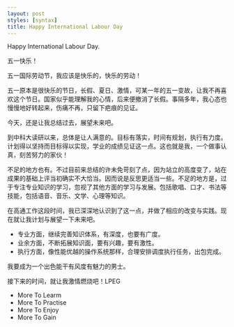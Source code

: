 ```yaml
---
layout: post
styles: [syntax]
title: Happy International Labour Day 
---
```


Happy International Labour Day.

五一快乐！

五一国际劳动节，我应该是快乐的，快乐的劳动！

五一原本是很快乐的节日，长假、夏日、激情，可某一年的五一变故，让我不再喜欢这个节日。国家似乎能理解我的心情，后来便撤消了长假。事隔多年，我心态也慢慢地好转起来，伤痛不再，只留下疤痕的见证。

今天，还是让我总结过去，展望未来吧。

到中科大读研以来，总体是让人满意的。目标有落实，时间有规划，执行有力度。计划得以坚持而目标得以实现，学业的成绩见证这一点。这也就是我，一个做事认真，刻苦努力的家伙！

不足的地方也有。不过目前来总结的许未免苛刻了点，因为站立的高度变了，站在成果的基础上评当初确实不大恰当。因而说是反思更适当一些。不足的地方是，过于专注专业知识的学习，忽视了其他方面的学习与发展。包括歌唱、口才、书法等技能，包括语音、音乐、文学、心理等知识。

在高通工作这段时间，我已深深地认识到了这一点，并做了相应的改变与实践。现在就让我计划与展望一下未来吧。

- 专业方面，继续完善知识体系，有深度，也要有广度。
- 业余方面，不断拓展知识面，要有兴趣，要有激性。
- 执行方面，像性能优越的操作系统那样，合理安排调度执行任务，出包完成。



我要成为一个出色能干有风度有魅力的男士。

接下来的时间，就让我激情燃烧吧！LPEG

- More To Learm
- More To Practise
- More To Enjoy
- More To Gain